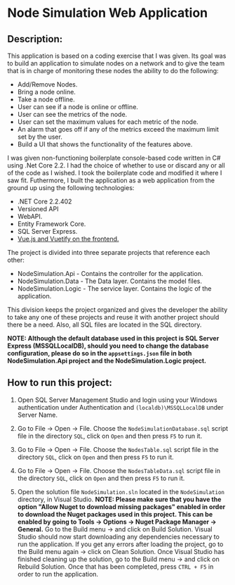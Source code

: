 # Node Simulation Web Application

## Description:

This application is based on a coding exercise that I was given.  Its goal was to build an application to simulate nodes on a network and to give the team that is in charge of monitoring these nodes the ability to do the following:

- Add/Remove Nodes.
- Bring a node online.
- Take a node offline.
- User can see if a node is online or offline.
- User can see the metrics of the node.
- User can set the maximum values for each metric of the node.
- An alarm that goes off if any of the metrics exceed the maximum limit set by the user.
- Build a UI that shows the functionality of the features above.

I was given non-functioning boilerplate console-based code written in C# using .Net Core 2.2.  I had the choice of whether to use or discard any or all of the code as I wished.  I took the boilerplate code and modified it where I saw fit.  Futhermore, I built the application as a web application from the ground up using the following technologies:

- .NET Core 2.2.402
- Versioned API
- WebAPI.
- Entity Framework Core.
- SQL Server Express.
- [Vue.js and Vuetify on the frontend.](https://github.com/mdasfour/node-simulation-ui/)

The project is divided into three separate projects that reference each other:

- NodeSimulation.Api - Contains the controller for the application.
- NodeSimulation.Data - The Data layer.  Contains the model files.
- NodeSimulation.Logic - The service layer. Contains the logic of the application.

This division keeps the project organized and gives the developer the ability to take any one of these projects and reuse it with another project should there be a need. Also, all SQL files are located in the SQL directory.

**NOTE: Although the default database used in this project is SQL Server Express (MSSQLLocalDB), should you need to change the database configuration, please do so in the `appsettings.json` file in both NodeSimulation.Api project and the NodeSimulation.Logic project.**

## How to run this project:

1. Open SQL Server Management Studio and login using your Windows authentication under Authentication and `(localdb)\MSSQLLocalDB` under Server Name. 

2. Go to File &rightarrow; Open &rightarrow; File. Choose the `NodeSimulationDatabase.sql` script file in the directory `SQL`, click on `Open` and then press `F5` to run it.

3. Go to File &rightarrow; Open &rightarrow; File. Choose the `NodesTable.sql` script file in the directory `SQL`, click on `Open` and then press `F5` to run it.

2. Go to File &rightarrow; Open &rightarrow; File. Choose the `NodesTableData.sql` script file in the directory `SQL`, click on `Open` and then press `F5` to run it.

3. Open the solution file `NodeSimulation.sln` located in the `NodeSimulation` directory, in Visual Studio. **NOTE: Please make sure that you have the option "Allow Nuget to download missing packages" enabled in order to download the Nuget packages used in this project. This can be enabled by going to Tools &rightarrow; Options &rightarrow; Nuget Package Manager &rightarrow; General.** Go to the Build menu &rightarrow; and click on Build Solution. Visual Studio should now start downloading any dependencies necessary to run the application.  If you get any errors after loading the project, go to the Build menu again &rightarrow; click on Clean Solution. Once Visual Studio has finished cleaning up the solution, go to the Build menu &rightarrow; and click on Rebuild Solution. Once that has been completed, press `CTRL + F5` in order to run the application.
